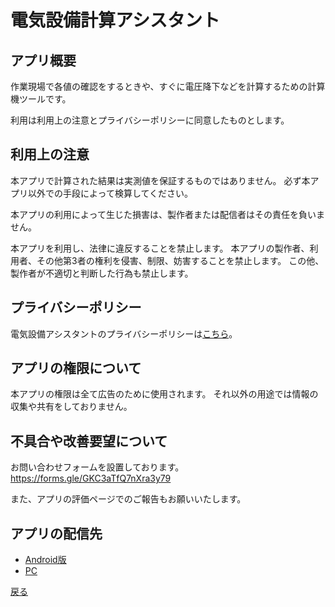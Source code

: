 # 電気設備計算アシスタント

## アプリ概要

作業現場で各値の確認をするときや、すぐに電圧降下などを計算するための計算機ツールです。

利用は利用上の注意とプライバシーポリシーに同意したものとします。



## 利用上の注意

本アプリで計算された結果は実測値を保証するものではありません。
必ず本アプリ以外での手段によって検算してください。

本アプリの利用によって生じた損害は、製作者または配信者はその責任を負いません。

本アプリを利用し、法律に違反することを禁止します。
本アプリの製作者、利用者、その他第3者の権利を侵害、制限、妨害することを禁止します。
この他、製作者が不適切と判断した行為も禁止します。




## プライバシーポリシー

電気設備アシスタントのプライバシーポリシーは[こちら](privacypolicy.md)。




## アプリの権限について

本アプリの権限は全て広告のために使用されます。
それ以外の用途では情報の収集や共有をしておりません。



## 不具合や改善要望について

お問い合わせフォームを設置しております。
https://forms.gle/GKC3aTfQ7nXra3y79

また、アプリの評価ページでのご報告もお願いいたします。


## アプリの配信先

- [Android版](https://play.google.com/store/apps/details?id=com.github.snova301.elec_calculator)
- [PC](https://ewacdj-3936b.web.app/)


[戻る](../index.md)